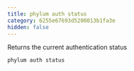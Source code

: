 ```yaml
---
title: phylum auth status
category: 6255e67693d5200013b1fa3e
hidden: false
---
```


Returns the current authentication status

```sh
phylum auth status
```
